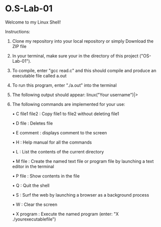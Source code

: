 # O.S-Lab-01
Welcome to my Linux Shell!

Instructions: 
1. Clone my repository into your local repository or simply Download the ZIP file
2. In your terminal, make sure your in the directory of this project ("OS-Lab-01").
3. To compile, enter "gcc read.c" and this should compile and produce an executable file called a.out
4. To run this program, enter "./a.out" into the terminal
5. The following output should appear: linux("Your username")|>
6. The following commands are implemented for your use: 

    • C file1 file2 : Copy file1 to file2 without deleting file1

    • D file : Deletes file

    • E comment : displays comment to the screen

    • H : Help manual for all the commands 

    • L : List the contents of the current directory

    • M file : Create the named text file or program file by launching a text editor in the terminal

    • P file : Show contents in the file 

    • Q : Quit the shell 

    • S : Surf the web by launching a browser as a background process 

    • W : Clear the screen 

    • X program : Execute the named program (enter: "X ./yourexecutablefile")
